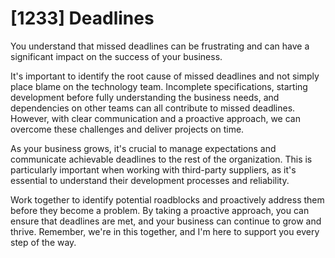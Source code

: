 # [1233] Deadlines

You understand that missed deadlines can be frustrating and can have a significant impact on the success of your business.

It's important to identify the root cause of missed deadlines and not simply place blame on the technology team. Incomplete specifications, starting development before fully understanding the business needs, and dependencies on other teams can all contribute to missed deadlines. However, with clear communication and a proactive approach, we can overcome these challenges and deliver projects on time.

As your business grows, it's crucial to manage expectations and communicate achievable deadlines to the rest of the organization. This is particularly important when working with third-party suppliers, as it's essential to understand their development processes and reliability.

Work together to identify potential roadblocks and proactively address them before they become a problem. By taking a proactive approach, you can ensure that deadlines are met, and your business can continue to grow and thrive. Remember, we're in this together, and I'm here to support you every step of the way.

